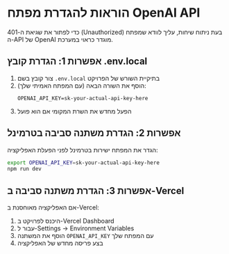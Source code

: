 # הוראות להגדרת מפתח OpenAI API

כדי לפתור את שגיאת ה-401 (Unauthorized) בעת ניתוח שיחות, עליך לוודא שמפתח ה-API של OpenAI מוגדר כראוי במערכת.

## אפשרות 1: הגדרת קובץ .env.local

1. צור קובץ בשם `.env.local` בתיקיית השורש של הפרויקט
2. הוסף את השורה הבאה (עם המפתח האמיתי שלך):
   ```
   OPENAI_API_KEY=sk-your-actual-api-key-here
   ```
3. הפעל מחדש את השרת המקומי אם הוא פועל

## אפשרות 2: הגדרת משתנה סביבה בטרמינל

הגדר את המפתח ישירות בטרמינל לפני הפעלת האפליקציה:

```bash
export OPENAI_API_KEY=sk-your-actual-api-key-here
npm run dev
```

## אפשרות 3: הגדרת משתנה סביבה ב-Vercel

אם האפליקציה מאוחסנת ב-Vercel:

1. היכנס לפרויקט ב-Vercel Dashboard
2. עבור ל-Settings -> Environment Variables
3. הוסף את המשתנה `OPENAI_API_KEY` עם המפתח שלך
4. בצע פריסה מחדש של האפליקציה 